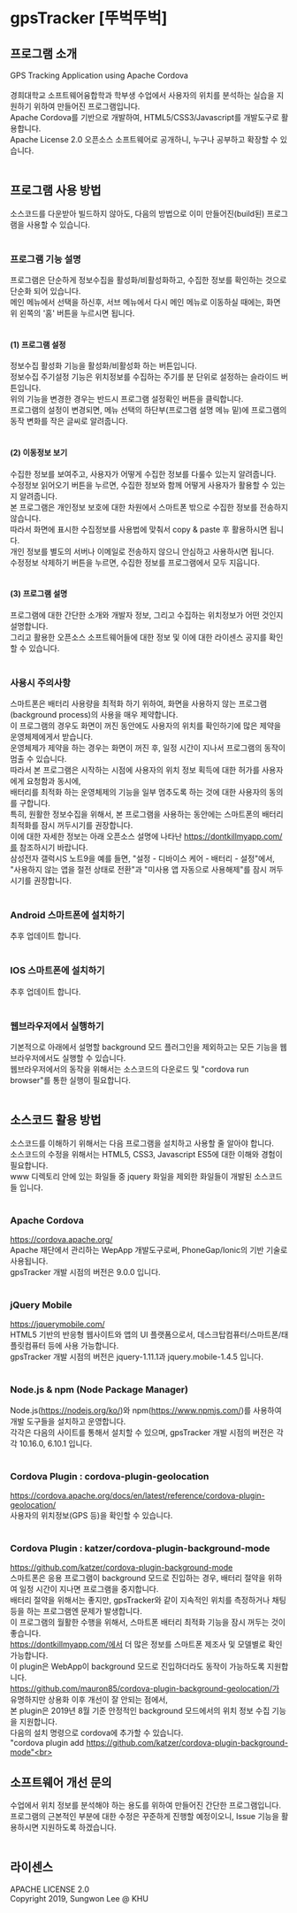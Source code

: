 # gpsTracker [뚜벅뚜벅]
## 프로그램 소개
GPS Tracking Application using Apache Cordova<br><br>
경희대학교 소프트웨어융합학과 학부생 수업에서 사용자의 위치를 분석하는 실습을 지원하기 위하여 만들어진 프로그램입니다.<br>
Apache Cordova를 기반으로 개발하여, HTML5/CSS3/Javascript를 개발도구로 활용합니다.<br>
Apache License 2.0 오픈소스 소프트웨어로 공개하니, 누구나 공부하고 확장할 수 있습니다.<br><br>
## 프로그램 사용 방법
소스코드를 다운받아 빌드하지 않아도, 다음의 방법으로 이미 만들어진(build된) 프로그램을 사용할 수 있습니다.<br><br>
### 프로그램 기능 설명
프로그램은 단순하게 정보수집을 활성화/비활성화하고, 수집한 정보를 확인하는 것으로 단순화 되어 있습니다.<br>
메인 메뉴에서 선택을 하신후, 서브 메뉴에서 다시 메인 메뉴로 이동하실 때에는, 화면 위 왼쪽의 '홈' 버튼을 누르시면 됩니다.<br><br>
#### (1) 프로그램 설정
정보수집 활성화 기능을 활성화/비활성화 하는 버튼입니다.<br>
정보수집 주기설정 기능은 위치정보를 수집하는 주기를 분 단위로 설정하는 슬라이드 버튼입니다.<br>
위의 기능을 변경한 경우는 반드시 프로그램 설정확인 버튼을 클릭합니다.<br>
프로그램의 설정이 변경되면, 메뉴 선택의 하단부(프로그램 설명 메뉴 밑)에 프로그램의 동작 변화를 작은 글씨로 알려줍니다.<br><br>
#### (2) 이동정보 보기
수집한 정보를 보여주고, 사용자가 어떻게 수집한 정보를 다룰수 있는지 알려줍니다.<br>
수정정보 읽어오기 버튼을 누르면, 수집한 정보와 함께 어떻게 사용자가 활용할 수 있는지 알려줍니다.<br>
본 프로그램은 개인정보 보호에 대한 차원에서 스마트폰 밖으로 수집한 정보를 전송하지 않습니다.<br>
따라서 화면에 표시한 수집정보를 사용법에 맞춰서 copy & paste 후 활용하시면 됩니다.<br>
개인 정보를 별도의 서버나 이메일로 전송하지 않으니 안심하고 사용하시면 됩니다.<br>
수정정보 삭제하기 버튼을 누르면, 수집한 정보를 프로그램에서 모두 지웁니다.<br><br>
#### (3) 프로그램 설명
프로그램에 대한 간단한 소개와 개발자 정보, 그리고 수집하는 위치정보가 어떤 것인지 설명합니다.<br>
그리고 활용한 오픈소스 소프트웨어들에 대한 정보 및 이에 대한 라이센스 공지를 확인할 수 있습니다.<br><br>
### 사용시 주의사항
스마트폰은 배터리 사용량을 최적화 하기 위하여, 화면을 사용하지 않는 프로그램(background process)의 사용을 매우 제약합니다.<br>
이 프로그램의 경우도 화면이 꺼진 동안에도 사용자의 위치를 확인하기에 많은 제약을 운영체제에게서 받습니다.<br>
운영체제가 제약을 하는 경우는 화면이 꺼진 후, 일정 시간이 지나서 프로그램의 동작이 멈출 수 있습니다.<br>
따라서 본 프로그램은 시작하는 시점에 사용자의 위치 정보 획득에 대한 허가를 사용자에게 요청함과 동시에,<br>
배터리를 최적화 하는 운영체제의 기능을 일부 멈추도록 하는 것에 대한 사용자의 동의를 구합니다.<br>
특히, 원활한 정보수집을 위해서, 본 프로그램을 사용하는 동안에는 스마트폰의 배터리 최적화를 잠시 꺼두시기를 권장합니다.<br>
이에 대한 자세한 정보는 아래 오픈소스 설명에 나타난 https://dontkillmyapp.com/를 참조하시기 바랍니다.<br>
삼성전자 갤럭시S 노트9을 예를 들면, "설정 - 디바이스 케어 - 배터리 - 설정"에서,<br>
"사용하지 않는 앱을 절전 상태로 전환"과 "미사용 앱 자동으로 사용해제"를 잠시 꺼두시기를 권장합니다.<br><br>
### Android 스마트폰에 설치하기
추후 업데이트 합니다.<br><br>
### IOS 스마트폰에 설치하기
추후 업데이트 합니다.<br><br>
### 웹브라우저에서 실행하기
기본적으로 아래에서 설명할 background 모드 플러그인을 제외하고는 모든 기능을 웹브라우저에서도 실행할 수 있습니다.<br>
웹브라우저에서의 동작을 위해서는 소스코드의 다운로드 및 "cordova run browser"를 통한 실행이 필요합니다.<br><br>
## 소스코드 활용 방법
소스코드를 이해하기 위해서는 다음 프로그램을 설치하고 사용할 줄 알아야 합니다.<br>
소스코드의 수정을 위해서는 HTML5, CSS3, Javascript ES5에 대한 이해와 경험이 필요합니다.<br> 
www 디렉토리 안에 있는 화일들 중 jquery 화일을 제외한 화일들이 개발된 소스코드들 입니다.<br> <br>
### Apache Cordova
https://cordova.apache.org/<br>
Apache 재단에서 관리하는 WepApp 개발도구로써, PhoneGap/Ionic의 기반 기술로 사용됩니다.<br>
gpsTracker 개발 시점의 버전은 9.0.0 입니다.<br><br>
### jQuery Mobile
https://jquerymobile.com/<br>
HTML5 기반의 반응형 웹사이트와 앱의 UI 플랫폼으로서, 데스크탑컴퓨터/스마트폰/태플릿컴퓨터 등에 사용 가능합니다.<br>
gpsTracker 개발 시점의 버전은 jquery-1.11.1과 jquery.mobile-1.4.5 입니다.<br><br>
### Node.js & npm (Node Package Manager)
Node.js(https://nodejs.org/ko/)와 npm(https://www.npmjs.com/)를 사용하여 개발 도구들을 설치하고 운영합니다.<br>
각각은 다음의 사이트를 통해서 설치할 수 있으며, gpsTracker 개발 시점의 버전은 각각 10.16.0, 6.10.1 입니다.<br><br>
### Cordova Plugin : cordova-plugin-geolocation
https://cordova.apache.org/docs/en/latest/reference/cordova-plugin-geolocation/<br>
사용자의 위치정보(GPS 등)을 확인할 수 있습니다.<br><br>
### Cordova Plugin : katzer/cordova-plugin-background-mode
https://github.com/katzer/cordova-plugin-background-mode<br>
스마트폰은 응용 프로그램이 background 모드로 진입하는 경우, 배터리 절약을 위하여 일정 시간이 지나면 프로그램을 중지합니다.<br>
배터리 절약을 위해서는 좋지만, gpsTracker와 같이 지속적인 위치를 측정하거나 채팅 등을 하는 프로그램엔 문제가 발생합니다.<br>
이 프로그램의 월활한 수행을 위해서, 스마트폰 배터리 최적화 기능을 잠시 꺼두는 것이 좋습니다.<br>
https://dontkillmyapp.com/에서 더 많은 정보를 스마트폰 제조사 및 모델별로 확인 가능합니다.<br>
이 plugin은 WebApp이 background 모드로 진입하더라도 동작이 가능하도록 지원합니다.<br>
https://github.com/mauron85/cordova-plugin-background-geolocation/가 유명하지만 상용화 이후 개선이 잘 안되는 점에서,<br>
본 plugin은 2019년 8월 기준 안정적인 background 모드에서의 위치 정보 수집 기능을 지원합니다.<br>
다음의 설치 명령으로 cordova에 추가할 수 있습니다.<br>
"cordova plugin add https://github.com/katzer/cordova-plugin-background-mode"<br><br>
## 소프트웨어 개선 문의
수업에서 위치 정보를 분석해야 하는 용도를 위하여 만들어진 간단한 프로그램입니다.<br>
프로그램의 근본적인 부분에 대한 수정은 꾸준하게 진행할 예정이오니, Issue 기능을 활용하시면 지원하도록 하겠습니다.<br><br>
## 라이센스
APACHE LICENSE 2.0<br>
Copyright 2019, Sungwon Lee @ KHU
